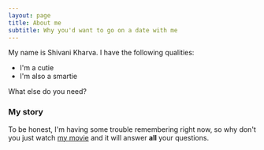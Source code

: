 ```yaml
---
layout: page
title: About me
subtitle: Why you'd want to go on a date with me
---
```


My name is Shivani Kharva. I have the following qualities:

- I'm a cutie
- I'm also a smartie

What else do you need?

### My story

To be honest, I'm having some trouble remembering right now, so why don't you just watch [my movie](https://www.youtube.com/watch?v=dQw4w9WgXcQ) and it will answer **all** your questions.
